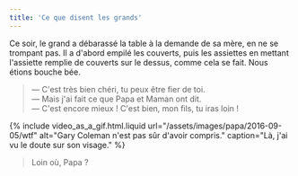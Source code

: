 ```yaml
---
title: 'Ce que disent les grands'
---
```


Ce soir, le grand a débarassé la table à la demande de sa mère, en ne se
trompant pas. Il a d'abord empilé les couverts, puis les assiettes en mettant
l'assiette remplie de couverts sur le dessus, comme cela se fait. Nous étions
bouche bée.

<!-- more -->

> — C'est très bien chéri, tu peux être fier de toi.  
> — Mais j'ai fait ce que Papa et Maman ont dit.  
> — C'est encore mieux ! C'est bien, mon fils, tu iras loin !

{% include video_as_a_gif.html.liquid
url="/assets/images/papa/2016-09-05/wtf"
alt="Gary Coleman n'est pas sûr d'avoir compris."
caption="Là, j'ai vu le doute sur son visage."
%}

> Loin où, Papa ?
